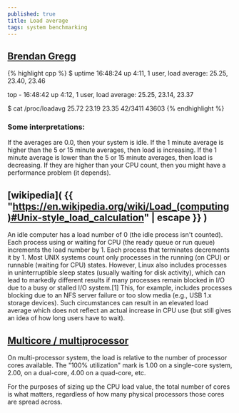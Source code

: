 ```yaml
---
published: true
title: Load average
tags: system benchmarking
---
```

## [Brendan Gregg](http://www.brendangregg.com/blog/2017-08-08/linux-load-averages.html)

{% highlight cpp %}
$ uptime
 16:48:24 up  4:11,  1 user,  load average: 25.25, 23.40, 23.46

top - 16:48:42 up  4:12,  1 user,  load average: 25.25, 23.14, 23.37

$ cat /proc/loadavg 
25.72 23.19 23.35 42/3411 43603
{% endhighlight %}

### Some interpretations:

If the averages are 0.0, then your system is idle.
If the 1 minute average is higher than the 5 or 15 minute averages, then load is increasing.
If the 1 minute average is lower than the 5 or 15 minute averages, then load is decreasing.
If they are higher than your CPU count, then you might have a performance problem (it depends).

## [wikipedia]( {{ "https://en.wikipedia.org/wiki/Load_(computing)#Unix-style_load_calculation" | escape }} )

An idle computer has a load number of 0 (the idle process isn't counted). Each process using or waiting for CPU (the ready queue or run queue) increments the load number by 1. Each process that terminates decrements it by 1. Most UNIX systems count only processes in the running (on CPU) or runnable (waiting for CPU) states. However, Linux also includes processes in uninterruptible sleep states (usually waiting for disk activity), which can lead to markedly different results if many processes remain blocked in I/O due to a busy or stalled I/O system.[1] This, for example, includes processes blocking due to an NFS server failure or too slow media (e.g., USB 1.x storage devices). Such circumstances can result in an elevated load average which does not reflect an actual increase in CPU use (but still gives an idea of how long users have to wait).

## [Multicore / multiprocessor](http://blog.scoutapp.com/articles/2009/07/31/understanding-load-averages)

On multi-processor system, the load is relative to the number of processor cores available. The "100% utilization" mark is 1.00 on a single-core system, 2.00, on a dual-core, 4.00 on a quad-core, etc.

For the purposes of sizing up the CPU load value, the total number of cores is what matters, regardless of how many physical processors those cores are spread across.


